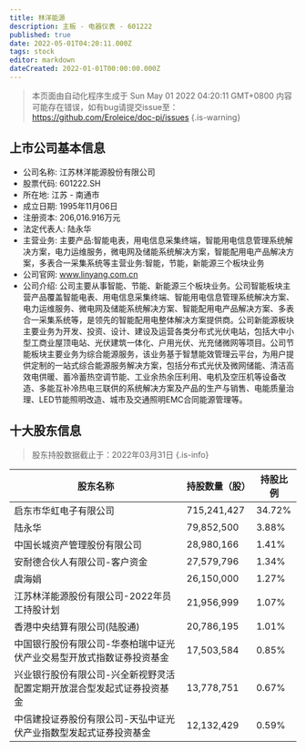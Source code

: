 ```yaml
---
title: 林洋能源
description: 主板 - 电器仪表 - 601222
published: true
date: 2022-05-01T04:20:11.000Z
tags: stock
editor: markdown
dateCreated: 2022-01-01T00:00:00.000Z
---
```


> 本页面由自动化程序生成于 Sun May 01 2022 04:20:11 GMT+0800
> 内容可能存在错误，如有bug请提交issue至：https://github.com/Eroleice/doc-pi/issues
{.is-warning}

## 上市公司基本信息
- 公司名称: 江苏林洋能源股份有限公司
- 股票代码: 601222.SH
- 所在地: 江苏 - 南通市
- 成立日期: 1995年11月06日
- 注册资本: 206,016.916万元
- 法定代表人: 陆永华
- 主营业务: 主要产品:智能电表，用电信息采集终端，智能用电信息管理系统解决方案，电力运维服务，微电网及储能系统解决方案，智能配用电产品解决方案，多表合一采集系统等主营业务:智能，节能，新能源三个板块业务
- 公司官网: www.linyang.com.cn
- 公司介绍: 公司主要从事智能、节能、新能源三个板块业务。公司智能板块主营产品覆盖智能电表、用电信息采集终端、智能用电信息管理系统解决方案、电力运维服务、微电网及储能系统解决方案、智能配用电产品解决方案、多表合一采集系统等，是领先的智能配用电整体解决方案提供商。公司新能源板块主要业务为开发、投资、设计、建设及运营各类分布式光伏电站，包括大中小型工商业屋顶电站、光伏建筑一体化、户用光伏、光充储微网等项目。公司节能板块主要业务为综合能源服务，该业务基于智慧能效管理云平台，为用户提供定制的一站式综合能源服务解决方案，包括分布式光伏及微网储能、清洁高效电供暖、蓄冷蓄热空调节能、工业余热余压利用、电机及空压机等设备改造、多能互补冷热电三联供的系统解决方案及产品的生产与销售、电能质量治理、LED节能照明改造、城市及交通照明EMC合同能源管理等。


## 十大股东信息
> 股东持股数据截止于：2022年03月31日
{.is-info}

| 股东名称 | 持股数量（股） | 持股比例 |
| --- | --- | --- |
| 启东市华虹电子有限公司 | 715,241,427 | 34.72% |
| 陆永华 | 79,852,500 | 3.88% |
| 中国长城资产管理股份有限公司 | 28,980,166 | 1.41% |
| 安耐德合伙人有限公司-客户资金 | 27,579,796 | 1.34% |
| 虞海娟 | 26,150,000 | 1.27% |
| 江苏林洋能源股份有限公司-2022年员工持股计划 | 21,956,999 | 1.07% |
| 香港中央结算有限公司(陆股通) | 20,786,195 | 1.01% |
| 中国银行股份有限公司-华泰柏瑞中证光伏产业交易型开放式指数证券投资基金 | 17,503,584 | 0.85% |
| 兴业银行股份有限公司-兴全新视野灵活配置定期开放混合型发起式证券投资基金 | 13,778,751 | 0.67% |
| 中信建投证券股份有限公司-天弘中证光伏产业指数型发起式证券投资基金 | 12,132,429 | 0.59% |




